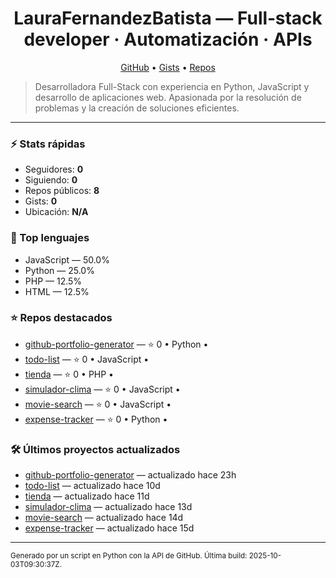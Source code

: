 <h1 align="center">LauraFernandezBatista — Full‑stack developer · Automatización · APIs</h1>

<p align="center">
  <a href="https://github.com/LauraFernandezBatista">GitHub</a> •
  <a href="https://gist.github.com/LauraFernandezBatista">Gists</a> •
  <a href="https://github.com/LauraFernandezBatista?tab=repositories">Repos</a>
</p>

> Desarrolladora Full-Stack con experiencia en Python, JavaScript y desarrollo de aplicaciones web. Apasionada por la resolución de problemas y la creación de soluciones eficientes.

---

### ⚡ Stats rápidas
- Seguidores: **0**
- Siguiendo: **0**
- Repos públicos: **8**
- Gists: **0**
- Ubicación: **N/A**

### 🧠 Top lenguajes
- JavaScript — 50.0%
- Python — 25.0%
- PHP — 12.5%
- HTML — 12.5%

### ⭐ Repos destacados
- [github-portfolio-generator](https://github.com/LauraFernandezBatista/github-portfolio-generator) — ⭐ 0 • Python • 
- [todo-list](https://github.com/LauraFernandezBatista/todo-list) — ⭐ 0 • JavaScript • 
- [tienda](https://github.com/LauraFernandezBatista/tienda) — ⭐ 0 • PHP • 
- [simulador-clima](https://github.com/LauraFernandezBatista/simulador-clima) — ⭐ 0 • JavaScript • 
- [movie-search](https://github.com/LauraFernandezBatista/movie-search) — ⭐ 0 • JavaScript • 
- [expense-tracker](https://github.com/LauraFernandezBatista/expense-tracker) — ⭐ 0 • Python • 

### 🛠️ Últimos proyectos actualizados
- [github-portfolio-generator](https://github.com/LauraFernandezBatista/github-portfolio-generator) — actualizado hace 23h
- [todo-list](https://github.com/LauraFernandezBatista/todo-list) — actualizado hace 10d
- [tienda](https://github.com/LauraFernandezBatista/tienda) — actualizado hace 11d
- [simulador-clima](https://github.com/LauraFernandezBatista/simulador-clima) — actualizado hace 13d
- [movie-search](https://github.com/LauraFernandezBatista/movie-search) — actualizado hace 14d
- [expense-tracker](https://github.com/LauraFernandezBatista/expense-tracker) — actualizado hace 15d

---

<sub>Generado por un script en Python con la API de GitHub. Última build: 2025-10-03T09:30:37Z.</sub>
